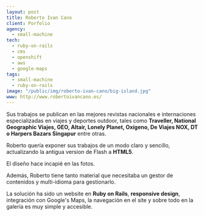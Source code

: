 ```yaml
---
layout: post
title: Roberto Ivan Cano
client: Porfolio
agency:
  - small-machine
tech:
  - ruby-on-rails
  - cms
  - openshift
  - aws
  - google-maps
tags:
  - small-machine
  - ruby-on-rails
image: "/public/img/roberto-ivan-cano/big-island.jpg"
www: http://www.robertoivancano.es/
---
```


Sus trabajos se publican en las mejores revistas nacionales e internaciones especializadas en viajes y deportes outdoor, tales como **Traveller, National Geographic Viajes, GEO, Altair, Lonely Planet, Oxígeno, De Viajes NOX, DT o Harpers Bazars Singapur** entre otras.

Roberto quería exponer sus trabajos de un modo claro y sencillo, actualizando la antigua version de Flash a **HTML5**.

El dise&ntilde;o hace incapi&eacute; en las fotos.

Adem&aacute;s, Roberto tiene tanto material que necesitaba un gestor de contenidos y multi-idioma para gestionarlo.

La soluci&oacute;n ha sido un website en **Ruby on Rails**, **responsive design**, integraci&oacute;n con Google's Maps, la navegaci&oacute;n en el site y sobre todo en la galer&iacute;a es muy simple y accesible.